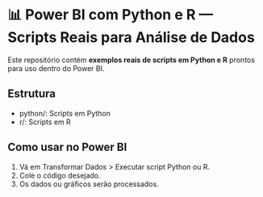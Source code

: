 # 📊 Power BI com Python e R — Scripts Reais para Análise de Dados

Este repositório contém **exemplos reais de scripts em Python e R** prontos para uso dentro do Power BI.

## Estrutura

- python/: Scripts em Python
- r/: Scripts em R

## Como usar no Power BI

1. Vá em Transformar Dados > Executar script Python ou R.
2. Cole o código desejado.
3. Os dados ou gráficos serão processados.


